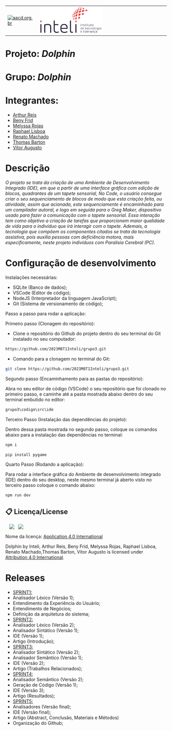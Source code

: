<table>
<tr>
<td>
<a href= "https://aacd.org.br/"><img src="https://aacd.org.br/wp-content/uploads/2019/10/logo-footer.jpg" alt="aacd.org.br" border="0" width="60%"></a>
</td>
<td><a href= "https://www.inteli.edu.br/"><img src="./inteli-logo.png" alt="Inteli - Instituto de Tecnologia e Liderança" border="0" width="50%"></a>
</td>
</tr>
</table>

# Projeto: *Dolphin*

# Grupo: *Dolphin*

# Integrantes:

* [Arthur Reis](https://www.linkedin.com/in/arthureis03/)
* [Beny Frid](https://www.linkedin.com/in/beny-frid/)
* [Melyssa Rojas](https://www.linkedin.com/in/melyssa-rojas-221610204/)
* [Raphael Lisboa](https://www.linkedin.com/in/raphael-lisboa/)
* [Renato Machado](https://www.linkedin.com/in/renatosilvamachado/)
* [Thomas Barton](https://www.linkedin.com/in/thomasbartonlink/)
* [Vitor Augusto](https://www.linkedin.com/in/vitoraugustobarros/)

# Descrição

*O projeto se trata da criação de uma Ambiente de Desenvolvimento Integrado (IDE), em que a partir de uma interface gráfica com edição de blocos, quadrantes de um tapete sensorial, No Code, o usuário consegue criar o seu sequenciamento de blocos de modo que esta criaçõo feita, ou atividade, assim que acionada, este sequenciamente é encaminhado para um compilador autoral, e logo em seguida para o Greg Maker, dispositivo usado para fazer a comunicação com o tapete sensorial. Essa interação tem como objetivo a criação de tarefas que proporcionem maior qualidade de vida para o indivíduo que irá interagir com o tapete. Ademais, a tecnologia que compôem os componentes citados se trata da tecnologia assistiva, pois auxilia pessoas com deficiência motora, mais especificamente, neste projeto indivíduos com Paralisia Cerebral (PC).*

# Configuração de desenvolvimento

Instalações necessárias:

* SQLite (Banco de dados);
* VSCode (Editor de código);
* NodeJS (Interpretador da linguagem JavaScript);
* Git (Sistema de versionamento de código);

Passo a passo para rodar a aplicação:

Primeiro passo (Clonagem do repositório): 

- Clone o repositório do Github do projeto dentro do seu terminal do Git instalado no seu computador:

```bash
https://github.com/2023M8T1Inteli/grupo3.git
```

- Comando para a clonagem no terminal do Git:

```bash
git clone https://github.com/2023M8T1Inteli/grupo3.git
```

Segundo passo (Encaminhamento para as pastas do repositório):

Abra no seu editor de código (VSCode) o seu repositório que foi clonado no primeiro passo, e caminhe até a pasta mostrada abaixo dentro do seu terminal embutido no editor:

```bash
grupo3\codigo\src\ide
```

Terceiro Passo (Instalação das dependências do projeto):

Dentro dessa pasta mostrada no segundo passo, coloque os comandos abaixo para a instalação das dependências no terminal:

```bash
npm i
```

```
pip install pygame
```

Quarto Passo (Rodando a aplicação):

Para rodar a interface gráfica do Ambiente de desenvolvimento integrado (IDE) dentro do seu desktop, neste mesmo terminal já aberto visto no terceiro passo coloque o comando abaixo:

```bash
npm run dev
```

## 📋 Licença/License

<img style="height:88px!important;margin-left:12px;vertical-align:text-bottom;" src="https://mirrors.creativecommons.org/presskit/icons/cc.svg?ref=chooser-v1"><img style="height:88px!important;margin-left:12px;vertical-align:text-bottom;" src="https://mirrors.creativecommons.org/presskit/icons/by.svg?ref=chooser-v1"><p xmlns:cc="http://creativecommons.org/ns#" xmlns:dct="http://purl.org/dc/terms/">

Nome da licença:
[Application 4.0 International](https://creativecommons.org/licenses/by/4.0/?ref=chooser-v1)

<a property="dct:title" rel="cc:attributionURL">Dolphin</a> by <a rel="cc:attributionURL dct:creator" property="cc:attributionName">Inteli, Arthur Reis, Beny Frid, Melyssa Rojas, Raphael Lisboa, Renato Machado,Thomas Barton, Vitor Augusto</a> is licensed under <a href="https://creativecommons.org/licenses/by/4.0/?ref=chooser-v1" rel="license noopener noreferrer" style="display:inline-block;">Attribution 4.0 International</a>.</p>

# Releases

* [SPRINT1:](https://github.com/2023M8T1Inteli/grupo3/releases/tag/SPRINT1)
* Analisador Léxico (Versão 1);
* Entendimento da Experiência do Usuário;
* Entendimento de Negócios;
* Definição da arquitetura do sistema;
* [SPRINT2:](https://github.com/2023M8T1Inteli/grupo3/releases/tag/SPRINT2)
*  Analisador Léxico (Versão 2);
*  Analisador Sintático (Versão 1);
*  IDE (Versão 1);
*  Artigo (Introdução);
* [SPRINT3:](https://github.com/2023M8T1Inteli/grupo3/releases/tag/SPRINT3)
*  Analisador Sintático (Versão 2);
*  Analisador Semântico (Versão 1);
*  IDE (Versão 2);
*  Artigo (Trabalhos Relacionados);
* [SPRINT4:](https://github.com/2023M8T1Inteli/grupo3/releases/tag/SPRINT4) 
* Analisador Semântico (Versão 2);
* Geração de Código (Versão 1);
* IDE (Versão 3);
* Artigo (Resultados);
* [SPRINT5:]()
*  Analisadores (Versão final);
*  IDE (Versão final);
*  Artigo (Abstract, Conclusão, Materiais e Métodos)
*  Organização do Github;
